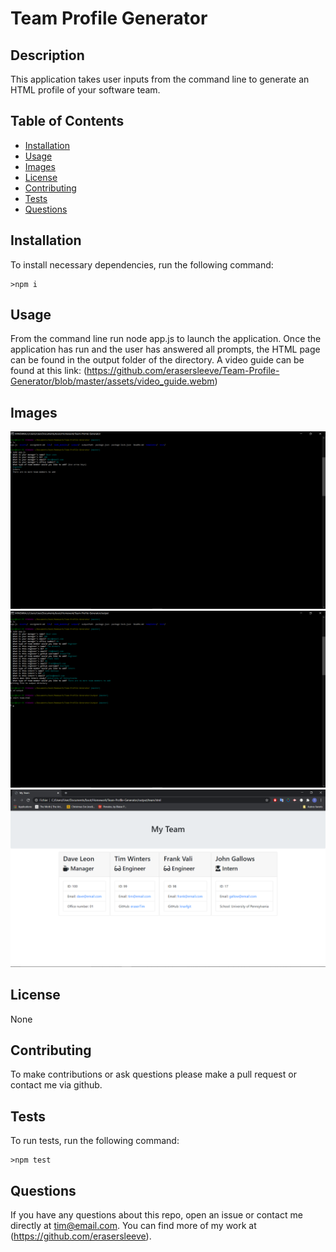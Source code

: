 # Team Profile Generator
  
  ## Description
  This application takes user inputs from the command line to generate an HTML profile of your software team.
  ## Table of Contents
  *  [Installation](#Installation)
  *  [Usage](#Usage)
  *  [Images](#Images)
  *  [License](#License)
  *  [Contributing](#Contributing)
  *  [Tests](#Tests)
  *  [Questions](#Questions)
  ## Installation
  To install necessary dependencies, run the following command:

    >npm i

  ## Usage
  From the command line run node app.js to launch the application. Once the application has run and the user has answered all prompts, the HTML page can be found in the output folder of the directory.
  A video guide can be found at this link: (https://github.com/erasersleeve/Team-Profile-Generator/blob/master/assets/video_guide.webm)
  ## Images
  ![1](https://github.com/erasersleeve/Team-Profile-Generator/blob/master/Assets/Capture%20d%E2%80%99%C3%A9cran%20(44).png)
  ![2](https://github.com/erasersleeve/Team-Profile-Generator/blob/master/Assets/Capture%20d%E2%80%99%C3%A9cran%20(45).png)
  ![3](https://github.com/erasersleeve/Team-Profile-Generator/blob/master/Assets/Capture%20d%E2%80%99%C3%A9cran%20(46).png)
  ## License
  None
  ## Contributing
  To make contributions or ask questions please make a pull request or contact me via github.
  ## Tests
  To run tests, run the following command:
    
    >npm test
  
  ## Questions
  If you have any questions about this repo, open an issue or contact me directly at [tim@email.com](mailto:tim@email.com). You can find more of my work at (https://github.com/erasersleeve).
  